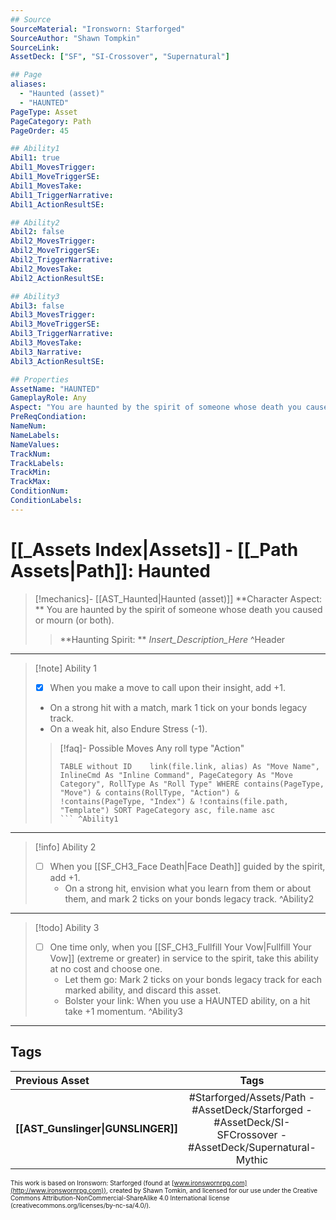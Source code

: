 ```yaml
---
## Source
SourceMaterial: "Ironsworn: Starforged"
SourceAuthor: "Shawn Tompkin"
SourceLink: 
AssetDeck: ["SF", "SI-Crossover", "Supernatural"]

## Page
aliases:
  - "Haunted (asset)"
  - "HAUNTED"
PageType: Asset
PageCategory: Path
PageOrder: 45

## Ability1
Abil1: true
Abil1_MovesTrigger:
Abil1_MoveTriggerSE:
Abil1_MovesTake:
Abil1_TriggerNarrative:
Abil1_ActionResultSE:

## Ability2
Abil2: false
Abil2_MovesTrigger:
Abil2_MoveTriggerSE:
Abil2_TriggerNarrative:
Abil2_MovesTake:
Abil2_ActionResultSE:

## Ability3
Abil3: false
Abil3_MovesTrigger:
Abil3_MoveTriggerSE:
Abil3_TriggerNarrative:
Abil3_MovesTake:
Abil3_Narrative:
Abil3_ActionResultSE:

## Properties
AssetName: "HAUNTED"
GameplayRole: Any
Aspect: "You are haunted by the spirit of someone whose death you caused or mourn (or both)."
PreReqCondiation: 
NameNum:
NameLabels:
NameValues:
TrackNum:
TrackLabels:
TrackMin:
TrackMax:
ConditionNum:
ConditionLabels:
---
```

# [[_Assets Index|Assets]] - [[_Path Assets|Path]]: Haunted
> [!mechanics]- [[AST_Haunted|Haunted (asset)]]
> **Character Aspect: ** You are haunted by the spirit of someone whose death you caused or mourn (or both).
> > **Haunting Spirit: ** _Insert_Description_Here_ ^Header
___
> [!note] Ability 1
> - [x]  When you make a move to call upon their insight, add +1.
> 	- On a strong hit with a match, mark 1 tick on your bonds legacy track.
> 	- On a weak hit, also Endure Stress (-1).
> > [!faq]- Possible Moves
> > Any roll type "Action"
> > ```dataview 
> > TABLE without ID	link(file.link, alias) As "Move Name", InlineCmd As "Inline Command", PageCategory As "Move Category", RollType As "Roll Type" WHERE contains(PageType, "Move") & contains(RollType, "Action") & !contains(PageType, "Index") & !contains(file.path, "Template") SORT PageCategory asc, file.name asc
> > ``` ^Ability1
___
> [!info] Ability 2
> - [ ] When you [[SF_CH3_Face Death|Face Death]] guided by the spirit, add +1. 
> 	- On a strong hit, envision what you learn from them or about them, and mark 2 ticks on your bonds legacy track. ^Ability2
___
> [!todo] Ability 3
> - [ ] One time only, when you [[SF_CH3_Fullfill Your Vow|Fullfill Your Vow]] (extreme or greater) in service to the spirit, take this ability at no cost and choose one.
> 	- Let them go: Mark 2 ticks on your bonds legacy track for each marked ability, and discard this asset.
> 	- Bolster your link: When you use a HAUNTED ability, on a hit take +1 momentum. ^Ability3
___

## Tags
| Previous Asset | Tags | Next Asset |
| :--- | :---: | ---: |
| **[[AST_Gunslinger\|GUNSLINGER]]** | #Starforged/Assets/Path - #AssetDeck/Starforged - #AssetDeck/SI-SFCrossover - #AssetDeck/Supernatural-Mythic | **[[AST_Healer\|HEALER]]** |

<font size=-2>This work is based on Ironsworn: Starforged (found at [www.ironswornrpg.com](http://www.ironswornrpg.com)), created by Shawn Tomkin, and licensed for our use under the Creative Commons Attribution-NonCommercial-ShareAlike 4.0 International license  (creativecommons.org/licenses/by-nc-sa/4.0/).</font>
